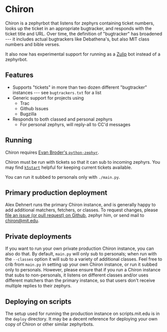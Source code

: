 Chiron
======

Chiron is a zephyrbot that listens for zephyrs containing ticket numbers, looks
up the ticket in an appropriate bugtracker, and responds with the ticket title
and URL. Over time, the definition of "bugtracker" has broadened --- it
includes actual bugtrackers like Debathena's, but also MIT class numbers and
bible verses.

It also now has experimental support for running as a
[Zulip](https://zulip.com/) bot instead of a zephyrbot.

Features
--------

- Supports "tickets" in more than two dozen different "bugtracker" instances --- see `bugtrackers.txt` for a list
- Generic support for projects using
    - Trac
    - Github Issues
    - Bugzilla
- Responds to both classed and personal zephyrs
    - For personal zephyrs, will reply-all to CC'd messages

Running
-------

Chiron requires [Evan Broder's
`python-zephyr`](https://github.com/ebroder/python-zephyr).

Chiron must be run with tickets so that it can sub to incoming zephyrs. You may
find [`k5start`](http://www.eyrie.org/~eagle/software/kstart/) helpful for
keeping current tickets available.

You can run it subbed to personals only with `./main.py`.

Primary production deployment
-----------------------------

Alex Dehnert <adehnert> runs the primary Chiron instance, and is generally
happy to add additional matchers, fetchers, or classes. To request changes,
please [file an issue (or pull request) on
Github](https://github.com/sipb/chiron/issues/), zephyr him, or send mail to
chiron@mit.edu.

Private deployments
-------------------

If you want to run your own private production Chiron instance, you can also do
that. By default, `main.py` will only sub to personals; when run with the
`--classes` option it will sub to a variety of additional classes. Feel free to
crib from `main.py` in setting up your own Chiron instance, or run it subbed
only to personals. However, please ensure that if you run a Chiron instance
that subs to non-personals, it listens on different classes and/or uses
different matchers than the primary instance, so that users don't receive
multiple replies to their zephyrs.

Deploying on scripts
--------------------

The setup used for running the production instance on scripts.mit.edu is in the
`deploy` directory. It may be a decent reference for deploying your own copy of
Chiron or other similar zephyrbots.
